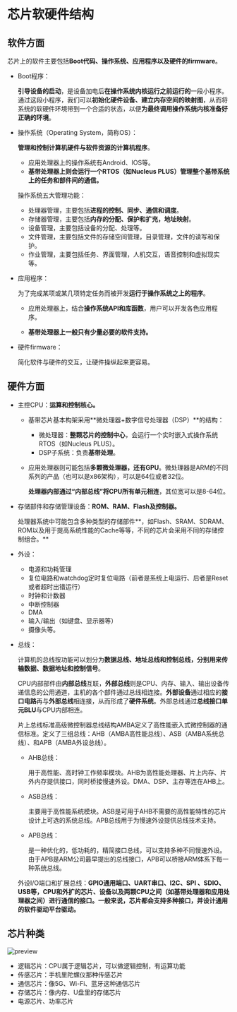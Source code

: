 # 芯片软硬件结构

## 软件方面

芯片上的软件主要包括**Boot代码、操作系统、应用程序以及硬件的firmware**。

- Boot程序：

  **引导设备的启动**，是设备加电后**在操作系统内核运行之前运行的**一段小程序。通过这段小程序，我们可以**初始化硬件设备、建立内存空间的映射图**，从而将系统的软硬件环境带到一个合适的状态，以便**为最终调用操作系统内核准备好正确的环境**。

- 操作系统（Operating System，简称OS）：
  
  **管理和控制计算机硬件与软件资源的计算机程序**。
  
  - 应用处理器上的操作系统有Android、IOS等。
  - **基带处理器上则会运行一个RTOS（如Nucleus PLUS）管理整个基带系统上的任务和部件间的通信。**
  
  操作系统五大管理功能：
  
  - 处理器管理，主要包括**进程的控制、同步、通信和调度**。
  - 存储器管理，主要包括**内存的分配、保护和扩充，地址映射**。
  - 设备管理，主要包括设备的分配、处理等。
  - 文件管理，主要包括文件的存储空间管理，目录管理，文件的读写和保护。
  - 作业管理，主要包括任务、界面管理，人机交互，语音控制和虚拟现实等。
  
- 应用程序：

  为了完成某项或某几项特定任务而被开发**运行于操作系统之上的程序**。

  - 应用处理器上，结合**操作系统API和库函数**，用户可以开发各色应用程序。

  - **基带处理器上一般只有少量必要的软件支持。**

- 硬件firmware：

  简化软件与硬件的交互，让硬件操纵起来更容易。

## 硬件方面

- 主控CPU：**运算和控制核心。**

  - 基带芯片基本构架采用**微处理器+数字信号处理器（DSP）**的结构：
    - 微处理器：**整颗芯片的控制中心**，会运行一个实时嵌入式操作系统RTOS（如Nucleus PLUS）。
    - DSP子系统：负责**基带处理**。

  - 应用处理器则可能包括**多颗微处理器，还有GPU**。微处理器是ARM的不同系列的产品（也可以是x86架构），可以是64位或者32位。

    **处理器内部通过“内部总线”将CPU所有单元相连**，其位宽可以是8-64位。

- 存储部件和存储管理设备：**ROM、RAM、Flash及控制器。**

  处理器系统中可能包含多种类型的存储部件**，如Flash、SRAM、SDRAM、ROM以及用于提高系统性能的Cache等等，不同的芯片会采用不同的存储控制组合。**

- 外设：

  - 电源和功耗管理
  - 复位电路和watchdog定时复位电路（前者是系统上电运行、后者是Reset或者超时出错运行）
  - 时钟和计数器
  - 中断控制器
  - DMA 
  - 输入/输出（如键盘、显示器等）
  - 摄像头等。

- 总线：

  计算机的总线按功能可以划分为**数据总线、地址总线和控制总线，分别用来传输数据、数据地址和控制信号**。

  CPU内部部件由**内部总线**互联，**外部总线**则是CPU、内存、输入、输出设备传递信息的公用通道，主机的各个部件通过总线相连接。**外部设备**通过相应的**接口电路**再与**外部总线**相连接，从而形成了**硬件系统**。外部总线通过**总线接口单元BLU**与CPU内部相连。

  片上总线标准高级微控制器总线结构AMBA定义了高性能嵌入式微控制器的通信标准。定义了三组总线：AHB（AMBA高性能总线）、ASB（AMBA系统总线）、和APB（AMBA外设总线）。
  - AHB总线：

    用于高性能、高时钟工作频率模块。AHB为高性能处理器、片上内存、片外内存提供接口，同时桥接慢速外设。DMA、DSP、主存等连在AHB上。

  - ASB总线：

    主要用于高性能系统模块。ASB是可用于AHB不需要的高性能特性的芯片设计上可选的系统总线。APB总线用于为慢速外设提供总线技术支持。

  - APB总线：

    是一种优化的，低功耗的，精简接口总线，可以支持多种不同慢速外设。由于APB是ARM公司最早提出的总线接口，APB可以桥接ARM体系下每一种系统总线。

  外设I/O端口和扩展总线：**GPIO通用端口、UART串口、I2C、SPI 、SDIO、USB等，CPU和外扩的芯片、设备以及两颗CPU之间（如基带处理器和应用处理器之间）进行通信的接口。一般来说，芯片都会支持多种接口，并设计通用的软件驱动平台驱动。**



## 芯片种类

![preview](https://i.loli.net/2021/08/21/HcmvQoJ18ZYgKSx.jpg)

- 逻辑芯片：CPU属于逻辑芯片，可以做逻辑控制，有运算功能
- 传感芯片：手机里陀螺仪那种传感芯片
- 通信芯片：像5G、Wi-Fi、蓝牙这种通信芯片
- 存储芯片：像内存、U盘里的存储芯片
- 电源芯片、功率芯片
